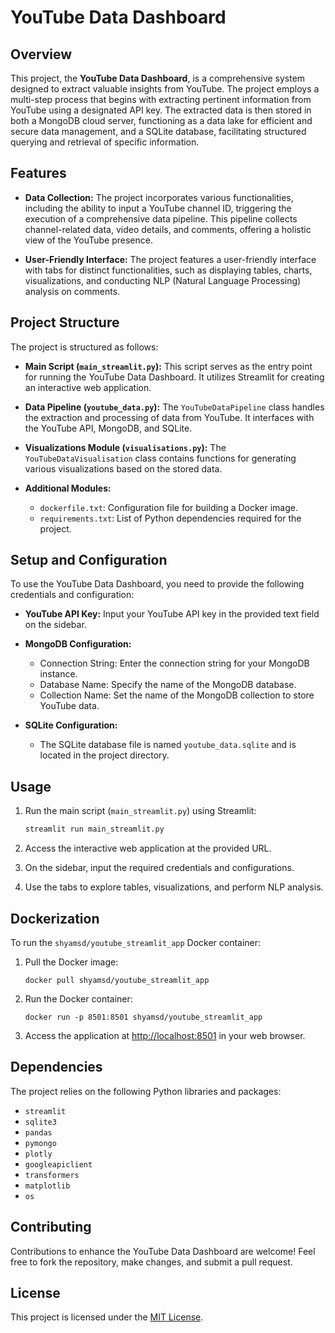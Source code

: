 # YouTube Data Dashboard

## Overview

This project, the **YouTube Data Dashboard**, is a comprehensive system designed to extract valuable insights from YouTube. The project employs a multi-step process that begins with extracting pertinent information from YouTube using a designated API key. The extracted data is then stored in both a MongoDB cloud server, functioning as a data lake for efficient and secure data management, and a SQLite database, facilitating structured querying and retrieval of specific information.

## Features

- **Data Collection:** The project incorporates various functionalities, including the ability to input a YouTube channel ID, triggering the execution of a comprehensive data pipeline. This pipeline collects channel-related data, video details, and comments, offering a holistic view of the YouTube presence.

- **User-Friendly Interface:** The project features a user-friendly interface with tabs for distinct functionalities, such as displaying tables, charts, visualizations, and conducting NLP (Natural Language Processing) analysis on comments.

## Project Structure

The project is structured as follows:

- **Main Script (`main_streamlit.py`):** This script serves as the entry point for running the YouTube Data Dashboard. It utilizes Streamlit for creating an interactive web application.

- **Data Pipeline (`youtube_data.py`):** The `YouTubeDataPipeline` class handles the extraction and processing of data from YouTube. It interfaces with the YouTube API, MongoDB, and SQLite.

- **Visualizations Module (`visualisations.py`):** The `YouTubeDataVisualisation` class contains functions for generating various visualizations based on the stored data.

- **Additional Modules:**
  - `dockerfile.txt`: Configuration file for building a Docker image.
  - `requirements.txt`: List of Python dependencies required for the project.

## Setup and Configuration

To use the YouTube Data Dashboard, you need to provide the following credentials and configuration:

- **YouTube API Key:** Input your YouTube API key in the provided text field on the sidebar.

- **MongoDB Configuration:**
  - Connection String: Enter the connection string for your MongoDB instance.
  - Database Name: Specify the name of the MongoDB database.
  - Collection Name: Set the name of the MongoDB collection to store YouTube data.

- **SQLite Configuration:**
  - The SQLite database file is named `youtube_data.sqlite` and is located in the project directory.

## Usage

1. Run the main script (`main_streamlit.py`) using Streamlit:
   ```bash
   streamlit run main_streamlit.py
   ```

2. Access the interactive web application at the provided URL.

3. On the sidebar, input the required credentials and configurations.

4. Use the tabs to explore tables, visualizations, and perform NLP analysis.

## Dockerization

To run the `shyamsd/youtube_streamlit_app` Docker container:

1. Pull the Docker image:
   ```
   docker pull shyamsd/youtube_streamlit_app
   ```

2. Run the Docker container:
   ```
   docker run -p 8501:8501 shyamsd/youtube_streamlit_app
   ```

3. Access the application at [http://localhost:8501](http://localhost:8501) in your web browser.

## Dependencies

The project relies on the following Python libraries and packages:

- `streamlit`
- `sqlite3`
- `pandas`
- `pymongo`
- `plotly`
- `googleapiclient`
- `transformers`
- `matplotlib`
- `os`

## Contributing

Contributions to enhance the YouTube Data Dashboard are welcome! Feel free to fork the repository, make changes, and submit a pull request.

## License

This project is licensed under the [MIT License](LICENSE).
